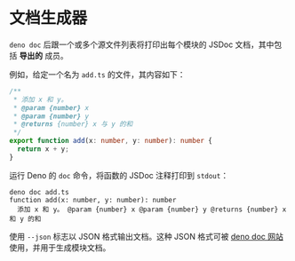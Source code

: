 # 文档生成器

`deno doc` 后跟一个或多个源文件列表将打印出每个模块的 JSDoc 文档，其中包括
**导出的** 成员。

例如，给定一个名为 `add.ts` 的文件，其内容如下：

```ts
/**
 * 添加 x 和 y。
 * @param {number} x
 * @param {number} y
 * @returns {number} x 与 y 的和
 */
export function add(x: number, y: number): number {
  return x + y;
}
```

运行 Deno 的 `doc` 命令，将函数的 JSDoc 注释打印到 `stdout`：

```shell
deno doc add.ts
function add(x: number, y: number): number
  添加 x 和 y。 @param {number} x @param {number} y @returns {number} x 和 y 的和
```

使用 `--json` 标志以 JSON 格式输出文档。这种 JSON 格式可被
[deno doc 网站](https://github.com/denoland/docland) 使用，并用于生成模块文档。

